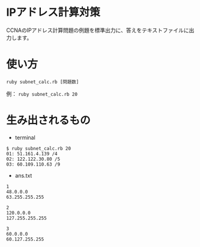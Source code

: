 # IPアドレス計算対策
CCNAのIPアドレス計算問題の例題を標準出力に、答えをテキストファイルに出力します。

# 使い方
`ruby subnet_calc.rb [問題数]`

例： `ruby subnet_calc.rb 20`

# 生み出されるもの
- terminal
```
$ ruby subnet_calc.rb 20
01: 51.161.4.139 /4
02: 122.122.30.80 /5
03: 60.109.110.63 /9
```

- ans.txt
```
1
48.0.0.0
63.255.255.255

2
120.0.0.0
127.255.255.255

3
60.0.0.0
60.127.255.255
```
